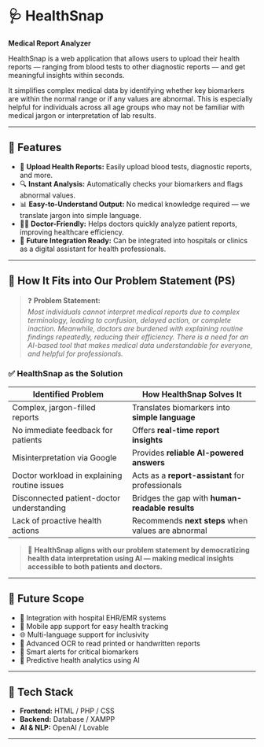 # 🩺 HealthSnap

**Medical Report Analyzer**

HealthSnap is a web application that allows users to upload their health reports — ranging from blood tests to other diagnostic reports — and get meaningful insights within seconds.

It simplifies complex medical data by identifying whether key biomarkers are within the normal range or if any values are abnormal. This is especially helpful for individuals across all age groups who may not be familiar with medical jargon or interpretation of lab results.

---

## 🚀 Features

- 📄 **Upload Health Reports:** Easily upload blood tests, diagnostic reports, and more.
- 🔍 **Instant Analysis:** Automatically checks your biomarkers and flags abnormal values.
- 📊 **Easy-to-Understand Output:** No medical knowledge required — we translate jargon into simple language.
- 👩‍⚕️ **Doctor-Friendly:** Helps doctors quickly analyze patient reports, improving healthcare efficiency.
- 🏥 **Future Integration Ready:** Can be integrated into hospitals or clinics as a digital assistant for health professionals.

---
## 🧩 How It Fits into Our Problem Statement (PS)

> ❓ **Problem Statement:**  
> *Most individuals cannot interpret medical reports due to complex terminology, leading to confusion, delayed action, or complete inaction. Meanwhile, doctors are burdened with explaining routine findings repeatedly, reducing their efficiency. There is a need for an AI-based tool that makes medical data understandable for everyone, and helpful for professionals.*

### ✅ **HealthSnap as the Solution**

| **Identified Problem** | **How HealthSnap Solves It** |
|------------------------|-------------------------------|
| Complex, jargon-filled reports | Translates biomarkers into **simple language** |
| No immediate feedback for patients | Offers **real-time report insights** |
| Misinterpretation via Google | Provides **reliable AI-powered answers** |
| Doctor workload in explaining routine issues | Acts as a **report-assistant** for professionals |
| Disconnected patient-doctor understanding | Bridges the gap with **human-readable results** |
| Lack of proactive health actions | Recommends **next steps** when values are abnormal |

> 🔎 **HealthSnap aligns with our problem statement by democratizing health data interpretation using AI — making medical insights accessible to both patients and doctors.**
---

## 🔮 Future Scope

- 🏥 Integration with hospital EHR/EMR systems
- 📱 Mobile app support for easy health tracking
- 🌐 Multi-language support for inclusivity
- 📸 Advanced OCR to read printed or handwritten reports
- 🔔 Smart alerts for critical biomarkers
- 🧬 Predictive health analytics using AI

---

## 🧪 Tech Stack

- **Frontend:** HTML / PHP /  CSS
- **Backend:** Database / XAMPP 
- **AI & NLP:** OpenAI / Lovable 




---

